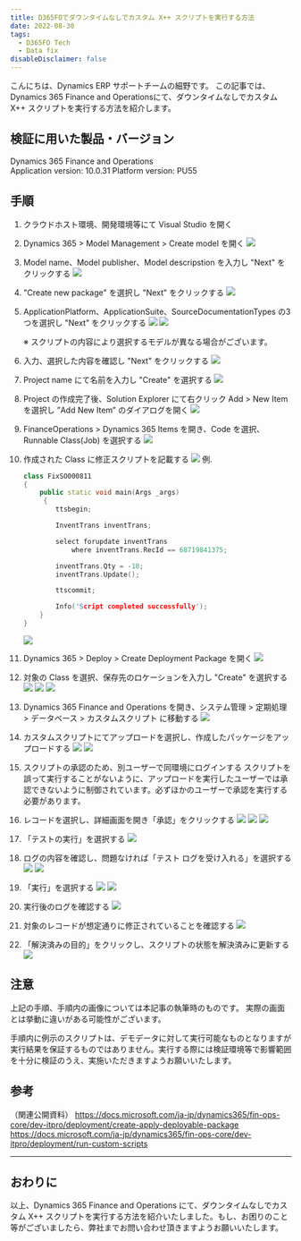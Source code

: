 ```yaml
---
title: D365FOでダウンタイムなしでカスタム X++ スクリプトを実行する方法
date: 2022-08-30
tags:
  - D365FO Tech
  - Data fix
disableDisclaimer: false
---
```


こんにちは、Dynamics ERP サポートチームの細野です。
この記事では、Dynamics 365 Finance and Operationsにて、ダウンタイムなしでカスタム X++ スクリプトを実行する方法を紹介します。

<!-- more -->
## 検証に用いた製品・バージョン
Dynamics 365 Finance and Operations      
Application version: 10.0.31
Platform version: PU55

## 手順
1. クラウドホスト環境、開発環境等にて Visual Studio を開く
2. Dynamics 365 > Model Management > Create model を開く
    ![](./how-to-run-custom-script-d365fo/step2.png)
3.  Model name、Model publisher、Model descripstion を入力し "Next" をクリックする
    ![](./how-to-run-custom-script-d365fo/step3.png)
4.  "Create new package" を選択し "Next" をクリックする
    ![](./how-to-run-custom-script-d365fo/step4.png)
5. ApplicationPlatform、ApplicationSuite、SourceDocumentationTypes の3つを選択し "Next" をクリックする
    ![](./how-to-run-custom-script-d365fo/step5-1.png)
    ![](./how-to-run-custom-script-d365fo/step5-2.png)

    ※ スクリプトの内容により選択するモデルが異なる場合がございます。

6. 入力、選択した内容を確認し "Next" をクリックする
    ![](./how-to-run-custom-script-d365fo/step6.png)
7. Project name にて名前を入力し "Create" を選択する
    ![](./how-to-run-custom-script-d365fo/step7.png)
8. Project の作成完了後、Solution Explorer にて右クリック Add > New Item を選択し ”Add New Item” のダイアログを開く
    ![](./how-to-run-custom-script-d365fo/step8.png)
9.  FinanceOperations > Dynamics 365 Items を開き、Code を選択、Runnable Class(Job) を選択する
    ![](./how-to-run-custom-script-d365fo/step9.png)
10. 作成された Class に修正スクリプトを記載する
    ![](./how-to-run-custom-script-d365fo/step10-1.png)
例. 
    ``` c++
    class FixSO000811
    {
        public static void main(Args _args)
         {
            ttsbegin;

            InventTrans inventTrans;

            select forupdate inventTrans
                where inventTrans.RecId == 68719841375;

            inventTrans.Qty = -10;
            inventTrans.Update();

            ttscommit;

            Info('Script completed successfully');
        }
    }
    ```
    ![](./how-to-run-custom-script-d365fo/step10-2.png)
    
11.	Dynamics 365 > Deploy > Create Deployment Package を開く
    ![](./how-to-run-custom-script-d365fo/step11.png)
12.	対象の Class を選択、保存先のロケーションを入力し "Create" を選択する
    ![](./how-to-run-custom-script-d365fo/step12-1.png)
    ![](./how-to-run-custom-script-d365fo/step12-2.png)
    ![](./how-to-run-custom-script-d365fo/step12-3.png)
13.	Dynamics 365 Finance and Operations を開き、システム管理 > 定期処理 > データベース > カスタムスクリプト に移動する
    ![](./how-to-run-custom-script-d365fo/step13.png)
14.	カスタムスクリプトにてアップロードを選択し、作成したパッケージをアップロードする
    ![](./how-to-run-custom-script-d365fo/step14-1.png)
    ![](./how-to-run-custom-script-d365fo/step14-2.png)
15.	スクリプトの承認のため、別ユーザーで同環境にログインする
    スクリプトを誤って実行することがないように、アップロードを実行したユーザーでは承認できないように制御されています。必ずほかのユーザーで承認を実行する必要があります。
16.	レコードを選択し、詳細画面を開き「承認」をクリックする
    ![](./how-to-run-custom-script-d365fo/step16-1.png)
    ![](./how-to-run-custom-script-d365fo/step16-2.png)
    ![](./how-to-run-custom-script-d365fo/step16-3.png)
17.	「テストの実行」を選択する
    ![](./how-to-run-custom-script-d365fo/step17.png)
18. ログの内容を確認し、問題なければ「テスト ログを受け入れる」を選択する
    ![](./how-to-run-custom-script-d365fo/step18-1.png)
    ![](./how-to-run-custom-script-d365fo/step18-2.png)
19. 「実行」を選択する
    ![](./how-to-run-custom-script-d365fo/step19-1.png)
    ![](./how-to-run-custom-script-d365fo/step19-2.png)
20. 実行後のログを確認する
    ![](./how-to-run-custom-script-d365fo/step20.png)
21. 対象のレコードが想定通りに修正されていることを確認する
    ![](./how-to-run-custom-script-d365fo/step21.png)
22. 「解決済みの目的」をクリックし、スクリプトの状態を解決済みに更新する
    ![](./how-to-run-custom-script-d365fo/step22.png)

## 注意
上記の手順、手順内の画像については本記事の執筆時のものです。
実際の画面とは挙動に違いがある可能性がございます。

手順内に例示のスクリプトは、デモデータに対して実行可能なものとなりますが実行結果を保証するものではありません。実行する際には検証環境等で影響範囲を十分に検証のうえ、実施いただきますようお願いいたします。

## 参考
（関連公開資料）
https://docs.microsoft.com/ja-jp/dynamics365/fin-ops-core/dev-itpro/deployment/create-apply-deployable-package
https://docs.microsoft.com/ja-jp/dynamics365/fin-ops-core/dev-itpro/deployment/run-custom-scripts

---
## おわりに  

以上、Dynamics 365 Finance and Operations にて、ダウンタイムなしでカスタム X++ スクリプトを実行する方法を紹介いたしました。もし、お困りのこと等がございましたら、弊社までお問い合わせ頂きますようお願いいたします。
